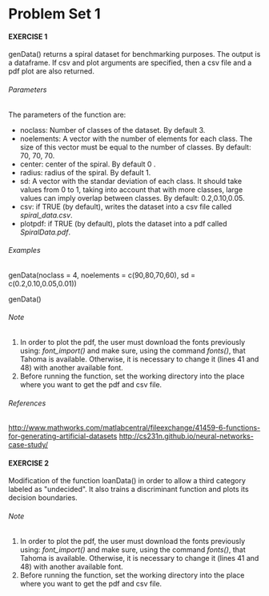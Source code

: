 
# Problem Set 1

#### EXERCISE 1
genData() returns a spiral dataset for benchmarking purposes. The output is a dataframe. If csv and plot arguments are specified, 
then a csv file and a pdf plot are also returned. 


###### Parameters

The parameters of the function are:

* noclass: Number of classes of the dataset. By default 3. 
* noelements: A vector with the number of elements for each class. The size of this vector must be equal to the number of classes. By default: 70, 70, 70.
* center: center of the spiral. By default 0 .
* radius: radius of the spiral. By default 1.
* sd: A vector with the standar deviation of each class. It should take values from 0 to 1, taking into account that with more classes, large values can imply overlap between classes. By default:  0.2,0.10,0.05. 
* csv: if TRUE (by default), writes the dataset into a csv file called *spiral_data.csv*.
* plotpdf: if TRUE (by default), plots the dataset into a pdf called *SpiralData.pdf*.

###### Examples
genData(noclass = 4, noelements = c(90,80,70,60), sd = c(0.2,0.10,0.05,0.01))

genData()

###### Note
1. In order to plot the pdf, the user must download the fonts previously using: *font_import()* and make sure, using the command *fonts()*, that Tahoma is available. Otherwise, it is necessary to change it (lines 41 and 48) with another available font. 
2. Before running the function, set the working directory into the place where you want to get the pdf and csv file. 

###### References
http://www.mathworks.com/matlabcentral/fileexchange/41459-6-functions-for-generating-artificial-datasets
http://cs231n.github.io/neural-networks-case-study/


#### EXERCISE 2
Modification of the function loanData() in order to allow a third category labeled as "undecided". It also trains a discriminant function and plots its decision boundaries. 

###### Note
1. In order to plot the pdf, the user must download the fonts previously using: *font_import()* and make sure, using the command *fonts()*, that Tahoma is available. Otherwise, it is necessary to change it (lines 41 and 48) with another available font. 
2. Before running the function, set the working directory into the place where you want to get the pdf and csv file. 




